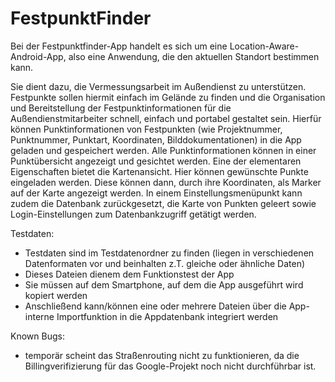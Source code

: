 # FestpunktFinder

Bei der Festpunktfinder-App handelt es sich um eine Location-Aware-Android-App, also eine Anwendung, die den aktuellen Standort bestimmen kann.

Sie dient dazu, die Vermessungsarbeit im Außendienst zu unterstützen.
Festpunkte sollen hiermit einfach im Gelände zu finden und die Organisation und Bereitstellung der Festpunktinformationen für die Außendienstmitarbeiter schnell, einfach und portabel gestaltet sein.
Hierfür können Punktinformationen von Festpunkten (wie Projektnummer, Punktnummer, Punktart, Koordinaten, Bilddokumentationen) in die App geladen und gespeichert werden.
Alle Punktinformationen können in einer Punktübersicht angezeigt und gesichtet werden.
Eine der elementaren Eigenschaften bietet die Kartenansicht.
Hier können gewünschte Punkte eingeladen werden. Diese können dann, durch ihre Koordinaten, als Marker auf der Karte angezeigt werden.
In einem Einstellungsmenüpunkt kann zudem die Datenbank zurückgesetzt, die Karte von Punkten geleert sowie Login-Einstellungen zum Datenbankzugriff getätigt werden.


Testdaten:
- Testdaten sind im Testdatenordner zu finden (liegen in verschiedenen Datenformaten vor und beinhalten z.T. gleiche oder ähnliche Daten)
- Dieses Dateien dienem dem Funktionstest der App
- Sie müssen auf dem Smartphone, auf dem die App ausgeführt wird kopiert werden
- Anschließend kann/können eine oder mehrere Dateien über die App-interne Importfunktion in die Appdatenbank integriert werden


Known Bugs:
- temporär scheint das Straßenrouting nicht zu funktionieren, da die Billingverifizierung für das Google-Projekt noch nicht durchführbar ist.
